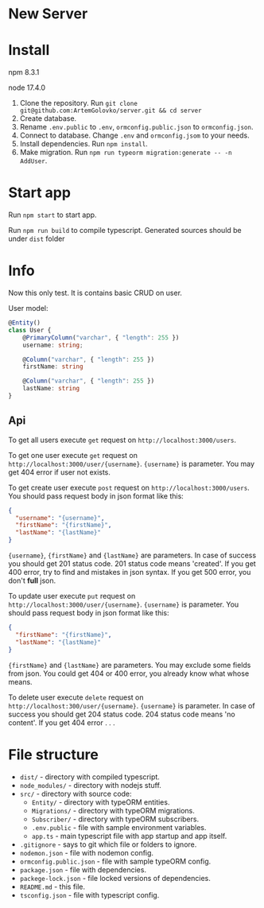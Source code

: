 # New Server

# Install

npm 8.3.1

node 17.4.0

1. Clone the repository. Run `git clone git@github.com:ArtemGolovko/server.git && cd server`
2. Create database.
3. Rename `.env.public` to `.env`, `ormconfig.public.json` to `ormconfig.json`.
4. Connect to database. Change `.env` and `ormconfig.jsom` to your needs.
5. Install dependencies. Run `npm install`.
6. Make migration. Run `npm run typeorm migration:generate -- -n AddUser`.

# Start app

Run `npm start` to start app.

Run `npm run build` to compile typescript. Generated sources should be under `dist` folder

# Info

Now this only test. It is contains basic CRUD on user.

User model:
```ts
@Entity()
class User {
    @PrimaryColumn("varchar", { "length": 255 })
    username: string;

    @Column("varchar", { "length": 255 })
    firstName: string

    @Column("varchar", { "length": 255 })
    lastName: string
}
```

## Api

To get all users execute `get` request on `http://localhost:3000/users`.

To get one user execute `get` request on `http://localhost:3000/user/{username}`. `{username}` is parameter. You may get 404 error if user not exists.

To get create user execute `post` request on `http://localhost:3000/users`. You should pass request body in json format like this:
```json
{
  "username": "{username}",
  "firstName": "{firstName}",
  "lastName": "{lastName}"
}
```
`{username}`, `{firstName}` and `{lastName}` are parameters. In case of success you should get 201 status code. 201 status code means 'created'. If you get 400 error, try to find and mistakes in json syntax. If you get 500 error, you don't **full** json.

To update user execute `put` request on `http://localhost:3000/user/{username}`. `{username}` is parameter. You should pass request body in json format like this:
```json
{
  "firstName": "{firstName}",
  "lastName": "{lastName}"
}
```
`{firstName}` and `{lastName}` are parameters. You may exclude some fields from json. You could get 404 or 400 error, you already know what whose means.

To delete user execute `delete` request on `http://localhost:300/user/{username}`. `{username}` is parameter. In case of success you should get 204 status code. 204 status code means 'no content'. If you get 404 error . . .

# File structure
* `dist/` - directory with compiled typescript.
* `node_modules/` - directory with nodejs stuff.
* `src/` - directory with source code:
  * `Entity/` - directory with typeORM entities.
  * `Migrations/` - directory with typeORM migrations.
  * `Subscriber/` - directory with typeORM subscribers.
  * `.env.public` - file with sample environment variables.
  * `app.ts` - main typescript file with app startup and app itself.
* `.gitignore` - says to git which file or folders to ignore.
* `nodemon.json` - file with nodemon config.
* `ormconfig.public.json` - file with sample typeORM config.
* `package.json` - file with dependencies.
* `packege-lock.json` - file locked versions of dependencies.
* `README.md` - this file.
* `tsconfig.json` - file with typescript config.
